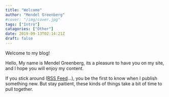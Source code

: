 ```yaml
---
title: "Welcome"
author: "Mendel Greenberg"
#cover: "/img/cover.jpg"
tags: ["Intro"]
catagories: ["Other"]
date: 2019-09-13T02:14:21Z
draft: false
---
```


Welcome to my blog!

<!--more-->

Hello, My name is Mendel Greenberg, its a pleasure to have you on my site,
and I hope you will enjoy my content.

If you stick around ([RSS Feed](/index.xml)...), you be the first to know when I publish something
new. But stay paitient, these kinds of things take a bit of time to pull together.
